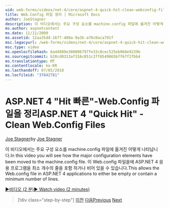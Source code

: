 ```yaml
---
uid: web-forms/videos/net-4/core/aspnet-4-quick-hit-clean-webconfig-files
title: Web.Config 파일 정리 | Microsoft Docs
author: JoeStagner
description: 이 비디오에서는 주요 구성 요소를 machine.config 파일에 옮겨진 어떻게 나타납니다. 이렇게 하면 Web.config 파일에 ASP.NET 4 응용...
ms.author: aspnetcontent
ms.date: 11/11/2009
ms.assetid: 12aa35dd-16f7-408a-9a3b-a70c0aca791f
msc.legacyurl: /web-forms/videos/net-4/core/aspnet-4-quick-hit-clean-webconfig-files
msc.type: video
ms.openlocfilehash: 6a44989e308096797fe33c8cec525eb968e9239b
ms.sourcegitcommit: b28cd0313af316c051c2ff8549865bff67f2fbb4
ms.translationtype: MT
ms.contentlocale: ko-KR
ms.lasthandoff: 07/05/2018
ms.locfileid: "37842781"
---
```

<a name="aspnet-4-quick-hit---clean-webconfig-files"></a><span data-ttu-id="a244d-104">ASP.NET 4 "Hit 빠른"-Web.Config 파일을 정리</span><span class="sxs-lookup"><span data-stu-id="a244d-104">ASP.NET 4 "Quick Hit" - Clean Web.Config Files</span></span>
====================
<span data-ttu-id="a244d-105">[Joe Stagner](https://github.com/JoeStagner)</span><span class="sxs-lookup"><span data-stu-id="a244d-105">by [Joe Stagner](https://github.com/JoeStagner)</span></span>

<span data-ttu-id="a244d-106">이 비디오에서는 주요 구성 요소를 machine.config 파일에 옮겨진 어떻게 나타납니다.</span><span class="sxs-lookup"><span data-stu-id="a244d-106">In this video you will see how the major configuration elements have been moved to the machine.config file.</span></span> <span data-ttu-id="a244d-107">이 Web.config 파일을에 ASP.NET 4 응용 프로그램을 최소 개수의 줄을 포함 하거나 비어 있을 수 있습니다.</span><span class="sxs-lookup"><span data-stu-id="a244d-107">This allows the Web.config file in ASP.NET 4 applications to either be empty or contain a minimum number of lines.</span></span>

[<span data-ttu-id="a244d-108">&#9654;비디오 (2 분)</span><span class="sxs-lookup"><span data-stu-id="a244d-108">&#9654; Watch video (2 minutes)</span></span>](https://channel9.msdn.com/Blogs/ASP-NET-Site-Videos/aspnet-4-quick-hit-clean-webconfig-files)

> [!div class="step-by-step"]
> <span data-ttu-id="a244d-109">[이전](aspnet-4-quick-hit-auto-start.md)
> [다음](aspnet-4-quick-hit-predictable-client-ids.md)</span><span class="sxs-lookup"><span data-stu-id="a244d-109">[Previous](aspnet-4-quick-hit-auto-start.md)
[Next](aspnet-4-quick-hit-predictable-client-ids.md)</span></span>
